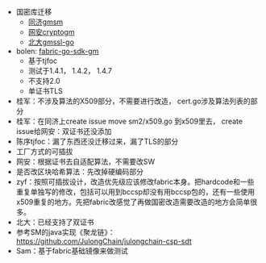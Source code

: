 
  - 国密库迁移
    - [同济gmsm](https://github.com/Hyperledger-TWGC/tj-gmsm)
    - [网安cryptogm](https://github.com/Hyperledger-TWGC/cryptogm)
    - [北大gmssl-go](https://github.com/Hyperledger-TWGC/Gm-Go)
  - bolen: [fabric-go-sdk-gm](https://github.com/bolenzhang/fabric-go-sdk-gm)
    - 基于tjfoc
    - 测试于1.4.1， 1.4.2， 1.4.7
    - 不支持2.0
    - 单证书TLS
  - 桂军：不涉及算法的X509部分，不需要进行改造， cert.go涉及算法列表的部分
  - 桂军：在同济上create issue move sm2/x509.go 到x509里去， create issue给网安：双证书还没添加
  - 陈序tjfoc：漏了东西还没迁移过来，漏了TLS的部分
  - 工厂方式的可插拔
  - 网安：根据证书去自适配算法，不需要改SW
  - 是否改区块哈希算法：先改掉硬编码部分
  - zyf：按照可插拔设计，改造优先级应该修改fabric本身。把hardcode和一些重复单独写的修改，包括可以用到bccsp却没有用bccsp包的，还有一些使用x509重复的地方。先把fabric改感觉了再做国密改造需要改造的地方会简单很多。
  - 北大：已经支持了双证书
  - 参考SM的java实现《聚龙链》：https://github.com/JulongChain/julongchain-csp-sdt
  - Sam：基于fabric基础镜像来做测试
## 